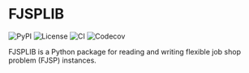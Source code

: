 # FJSPLIB
![PyPI](https://img.shields.io/pypi/v/FJSPLIB?style=flat-square)
![License](https://img.shields.io/pypi/l/FJSPLIB?style=flat-square)
![CI](https://img.shields.io/github/actions/workflow/status/leonlan/FJSPLIB/.github%2Fworkflows%2FCI.yml?style=flat-square)
![Codecov](https://img.shields.io/codecov/c/github/leonlan/FJSPLIB?style=flat-square)

FJSPLIB is a Python package for reading and writing flexible job shop problem (FJSP) instances.
